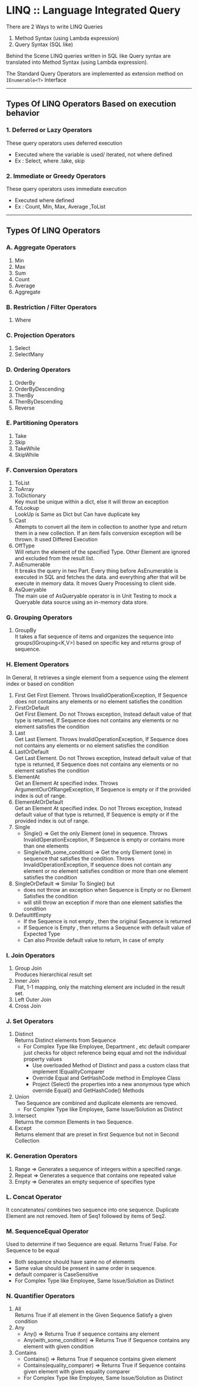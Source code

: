 ﻿
# LINQ :: Language Integrated Query

There are 2 Ways to write LINQ Queries

1. Method Syntax (using Lambda expression)
2. Query Syntax (SQL like)

Behind the Scene LINQ queries written in SQL like Query syntax are translated into Method Syntax (using Lambda expression).

The Standard Query Operators are implemented as extension method on `IEnumerable<T>` Interface

---

## Types Of LINQ Operators Based on execution behavior

### 1. Deferred or Lazy Operators  

These query operators uses deferred execution

* Executed where the variable is used/ iterated, not where defined
* Ex : Select, where .take, skip

### 2. Immediate or Greedy Operators  

These query operators uses immediate execution

* Executed where defined
* Ex : Count, Min, Max, Average ,ToList

---

## Types Of LINQ Operators

### A. Aggregate Operators

1. Min
2. Max
3. Sum
4. Count
5. Average
6. Aggregate

### B. Restriction / Filter Operators

1. Where

### C. Projection Operators

1. Select
2. SelectMany

### D. Ordering Operators

1. OrderBy
2. OrderByDescending
3. ThenBy
4. ThenByDescending
5. Reverse

### E. Partitioning Operators

1. Take
2. Skip
3. TakeWhile
4. SkipWhile

### F. Conversion Operators

1. ToList
2. ToArray
3. ToDictionary  
   Key must be unique within a dict, else it will throw an exception
4. ToLookup  
   LookUp is Same as Dict but Can have duplicate key
5. Cast  
   Attempts to convert all the item in collection to another type and return them in a new collection. If an item fails conversion exception will be thrown. It used Differed Execution
6. OffType  
   Will return the element of the specified Type. Other Element are ignored and excluded from the result list.
7. AsEnumerable  
   It breaks the query in two Part. Every thing before AsEnumerable is executed in SQL and fetches the data. and everything after that will be execute in memory data. It moves Query Processing to client side.
8. AsQueryable  
   The main use of AsQueryable operator is in Unit Testing to mock a Queryable data source using an in-memory data store.

### G. Grouping Operators

1. GroupBy  
   It takes a flat sequence of items and organizes the sequence into groups(IGrouping<K,V>) based on specific key and returns group of sequence.

### H. Element Operators

In General, It retrieves a single element from a sequence using the element index or based on condition

1. First
   Get First Element. Throws InvalidOperationException, If Sequence does not contains any elements or no element satisfies the condition
2. FirstOrDefault  
   Get First Element. Do not Throws exception, Instead default value of that type is returned, If Sequence does not contains any elements or no element satisfies the condition
3. Last  
   Get Last Element. Throws InvalidOperationException, If Sequence does not contains any elements or no element satisfies the condition
4. LastOrDefault  
   Get Last Element. Do not Throws exception, Instead default value of that type is returned, If Sequence does not contains any elements or no element satisfies the condition
5. ElementAt  
   Get an Element At specified index. Throws ArgumentOurOfRangeException, If Sequence is empty or if the provided index is out of range.
6. ElementAtOrDefault  
   Get an Element At specified index. Do not Throws exception, Instead default value of that type is returned, If Sequence is empty or if the provided index is out of range.
7. Single
   * Single() =>  Get the only Element (one) in sequence. Throws InvalidOperationException,  If Sequence is empty or contains more than one elements
   * Single(with_some_condition) =>  Get the only Element (one) in sequence that satisfies the condition. Throws InvalidOperationException, If sequence does not contain any element or no element satisfies condition or more than one element satisfies the condition
8. SingleOrDefault => Similar To Single() but
   * does not throw an exception when Sequence is Empty or no Element Satisfies the condition
   * will still throw an exception if more than one element satisfies the condition
9. DefaultIfEmpty
   * If the Sequence is not empty , then the original Sequence is returned
   * If Sequence is Empty , then returns a Sequence with default value of Expected Type
   * Can also Provide default value to return, In case of empty

### I. Join Operators

1. Group Join  
   Produces hierarchical result set
2. Inner Join  
   Flat, 1-1 mapping, only the matching element are included in the result set.
3. Left Outer Join
4. Cross Join

### J. Set Operators

1. Distinct  
   Returns Distinct elements from Sequence
   * For Complex Type like Employee, Department , etc default comparer just checks for object reference being equal amd not the individual property values
     * Use overloaded Method of Distinct and pass a custom class that implement IEqualityComparer
     * Override Equal and GetHashCode method in Employee Class
     * Project (Select) the properties into a new anonymous type which override Equal() and GetHashCode() Methods
2. Union  
   Two Sequence are combined and duplicate elements are removed.
   * For Complex Type like Employee, Same Issue/Solution as Distinct
3. Intersect  
   Returns the common Elements in two Sequence.
4. Except  
   Returns element that are preset in first Sequence but not in Second Collection

### K. Generation Operators

1. Range => Generates a sequence of integers within a specified range.
2. Repeat => Generates a sequence that contains one repeated value
3. Empty => Generates an empty sequence of specifies type

### L. Concat Operator

It concatenates/ combines two sequence into one sequence. Duplicate Element are not removed. Item of Seq1 followed by items of Seq2.

### M. SequenceEqual Operator

Used to determine if two Sequence are equal. Returns True/ False. For Sequence to be equal

* Both sequence should have same no of elements
* Same value should be present in same order in sequence.
* default comparer is CaseSensitive
* For Complex Type like Employee, Same Issue/Solution as Distinct

### N. Quantifier Operators

1. All  
   Returns True if all element in the Given Sequence Satisfy a given condition
2. Any
   * Any() => Returns True if sequence contains any element
   * Any(with_some_condition) => Returns True if Sequence contains any element with given condition
3. Contains
   * Contains() => Returns True if sequence contains given element
   * Contains(equality_comparer) => Returns True if Sequence contains given element with given equality comparer
   * For Complex Type like Employee, Same Issue/Solution as Distinct
